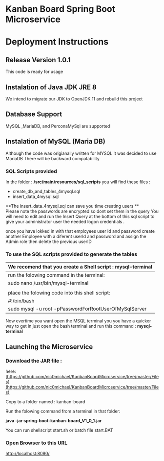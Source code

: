 # Kanban Board Spring Boot Microservice

# Deployment Instructions

## Release Version 1.0.1
This code is ready for usage

## Instalation of Java JDK JRE 8
We intend to migrate our JDK to OpenJDK 11 and rebuild this project

## Database Support
MySQL ,MariaDB, and PerconaMySql are supported

## Instalation of MySQL (Maria DB)  
Although the code was origianally written for MYSQL it was decided to use MariaDB
There will be backward compatability


### SQL Scripts provided
In the folder : **/src/main/resources/sql_scripts**
you will find these files : 

  * create_db_and_tables_4mysql.sql
  * insert_data_4mysql.sql

**The insert_data_4mysql.sql can save you time creating users **  
Please note the passwords are encrypted so dont set them in the query
You will need to edit and run the Insert Query at the bottom of this sql script 
to give your administrator user the needed logon credentials .




once you have lokked in with that employees user Id and password create another Employee with a diferent userId and password and assign the Admin role then delete the previous userID

### To use the SQL scripts provided to generate the tables

| We recomend that you create a Shell script : **mysql-terminal**|
|----------------------------------------------------------------|
| run the folowing command in the terminal:                      |
| sudo nano /usr/bin/mysql-terminal                              |
|                                                                |
| place the folowing code into this shell script:                |
| #!/bin/bash                                                    |
| sudo mysql -u root -pPasswordForRootUserOfMySqlServer          |


 
Now evertime you want open the MSQL terminal you you have a quicker way to get in
just open the bash terminal and run this command :
    **mysql-terminal**

## Launching the Microservice
### Download the JAR file :  
here: [https://github.com/nic0michael/KanbanBoardMicroservice/tree/master/Files](https://github.com/nic0michael/KanbanBoardMicroservice/tree/master/Files)

Copy to a folder named : kanban-board

Run the folowing command from a terminal in that folder:

**java -jar spring-boot-kanban-board_V1_0_1.jar**

You can run shellscript start.sh
or batch file start.BAT

### Open Browser to this URL
[http://localhost:8080/](http://localhost:8080/)

